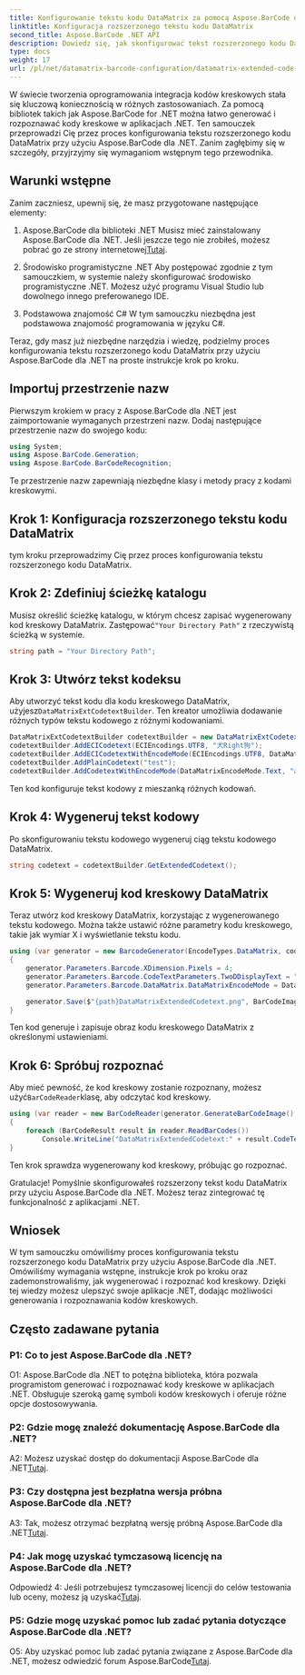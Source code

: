 ```yaml
---
title: Konfigurowanie tekstu kodu DataMatrix za pomocą Aspose.BarCode dla .NET
linktitle: Konfiguracja rozszerzonego tekstu kodu DataMatrix
second_title: Aspose.BarCode .NET API
description: Dowiedz się, jak skonfigurować tekst rozszerzonego kodu DataMatrix przy użyciu Aspose.BarCode dla .NET. Generuj, rozpoznaj i integruj kody kreskowe w aplikacjach .NET.
type: docs
weight: 17
url: /pl/net/datamatrix-barcode-configuration/datamatrix-extended-code-text-configuration/
---
```

W świecie tworzenia oprogramowania integracja kodów kreskowych stała się kluczową koniecznością w różnych zastosowaniach. Za pomocą bibliotek takich jak Aspose.BarCode for .NET można łatwo generować i rozpoznawać kody kreskowe w aplikacjach .NET. Ten samouczek przeprowadzi Cię przez proces konfigurowania tekstu rozszerzonego kodu DataMatrix przy użyciu Aspose.BarCode dla .NET. Zanim zagłębimy się w szczegóły, przyjrzyjmy się wymaganiom wstępnym tego przewodnika.

## Warunki wstępne

Zanim zaczniesz, upewnij się, że masz przygotowane następujące elementy:

1. Aspose.BarCode dla biblioteki .NET
Musisz mieć zainstalowany Aspose.BarCode dla .NET. Jeśli jeszcze tego nie zrobiłeś, możesz pobrać go ze strony internetowej[Tutaj](https://releases.aspose.com/barcode/net/).

2. Środowisko programistyczne .NET
Aby postępować zgodnie z tym samouczkiem, w systemie należy skonfigurować środowisko programistyczne .NET. Możesz użyć programu Visual Studio lub dowolnego innego preferowanego IDE.

3. Podstawowa znajomość C#
W tym samouczku niezbędna jest podstawowa znajomość programowania w języku C#.

Teraz, gdy masz już niezbędne narzędzia i wiedzę, podzielmy proces konfigurowania tekstu rozszerzonego kodu DataMatrix przy użyciu Aspose.BarCode dla .NET na proste instrukcje krok po kroku.

## Importuj przestrzenie nazw

Pierwszym krokiem w pracy z Aspose.BarCode dla .NET jest zaimportowanie wymaganych przestrzeni nazw. Dodaj następujące przestrzenie nazw do swojego kodu:

```csharp
using System;
using Aspose.BarCode.Generation;
using Aspose.BarCode.BarCodeRecognition;
```

Te przestrzenie nazw zapewniają niezbędne klasy i metody pracy z kodami kreskowymi.

## Krok 1: Konfiguracja rozszerzonego tekstu kodu DataMatrix

tym kroku przeprowadzimy Cię przez proces konfigurowania tekstu rozszerzonego kodu DataMatrix.

## Krok 2: Zdefiniuj ścieżkę katalogu

 Musisz określić ścieżkę katalogu, w którym chcesz zapisać wygenerowany kod kreskowy DataMatrix. Zastępować`"Your Directory Path"` z rzeczywistą ścieżką w systemie.

```csharp
string path = "Your Directory Path";
```

## Krok 3: Utwórz tekst kodeksu

 Aby utworzyć tekst kodu dla kodu kreskowego DataMatrix, użyjesz`DataMatrixExtCodetextBuilder`. Ten kreator umożliwia dodawanie różnych typów tekstu kodowego z różnymi kodowaniami.

```csharp
DataMatrixExtCodetextBuilder codetextBuilder = new DataMatrixExtCodetextBuilder();
codetextBuilder.AddECICodetext(ECIEncodings.UTF8, "犬Right狗");
codetextBuilder.AddECICodetextWithEncodeMode(ECIEncodings.UTF8, DataMatrixEncodeMode.C40, "ABCDE");
codetextBuilder.AddPlainCodetext("test");
codetextBuilder.AddCodetextWithEncodeMode(DataMatrixEncodeMode.Text, "abcde");
```

Ten kod konfiguruje tekst kodowy z mieszanką różnych kodowań.

## Krok 4: Wygeneruj tekst kodowy

Po skonfigurowaniu tekstu kodowego wygeneruj ciąg tekstu kodowego DataMatrix.

```csharp
string codetext = codetextBuilder.GetExtendedCodetext();
```

## Krok 5: Wygeneruj kod kreskowy DataMatrix

Teraz utwórz kod kreskowy DataMatrix, korzystając z wygenerowanego tekstu kodowego. Można także ustawić różne parametry kodu kreskowego, takie jak wymiar X i wyświetlanie tekstu kodu.

```csharp
using (var generator = new BarcodeGenerator(EncodeTypes.DataMatrix, codetext))
{
    generator.Parameters.Barcode.XDimension.Pixels = 4;
    generator.Parameters.Barcode.CodeTextParameters.TwoDDisplayText = "Extended Codetext";
    generator.Parameters.Barcode.DataMatrix.DataMatrixEncodeMode = DataMatrixEncodeMode.ExtendedCodetext;

    generator.Save($"{path}DataMatrixExtendedCodetext.png", BarCodeImageFormat.Png);
}
```

Ten kod generuje i zapisuje obraz kodu kreskowego DataMatrix z określonymi ustawieniami.

## Krok 6: Spróbuj rozpoznać

 Aby mieć pewność, że kod kreskowy zostanie rozpoznany, możesz użyć`BarCodeReader`klasę, aby odczytać kod kreskowy.

```csharp
using (var reader = new BarCodeReader(generator.GenerateBarCodeImage(), DecodeType.DataMatrix))
{
    foreach (BarCodeResult result in reader.ReadBarCodes())
        Console.WriteLine("DataMatrixExtendedCodetext:" + result.CodeText);
}
```

Ten krok sprawdza wygenerowany kod kreskowy, próbując go rozpoznać.

Gratulacje! Pomyślnie skonfigurowałeś rozszerzony tekst kodu DataMatrix przy użyciu Aspose.BarCode dla .NET. Możesz teraz zintegrować tę funkcjonalność z aplikacjami .NET.

## Wniosek

W tym samouczku omówiliśmy proces konfigurowania tekstu rozszerzonego kodu DataMatrix przy użyciu Aspose.BarCode dla .NET. Omówiliśmy wymagania wstępne, instrukcje krok po kroku oraz zademonstrowaliśmy, jak wygenerować i rozpoznać kod kreskowy. Dzięki tej wiedzy możesz ulepszyć swoje aplikacje .NET, dodając możliwości generowania i rozpoznawania kodów kreskowych.

## Często zadawane pytania

### P1: Co to jest Aspose.BarCode dla .NET?

O1: Aspose.BarCode dla .NET to potężna biblioteka, która pozwala programistom generować i rozpoznawać kody kreskowe w aplikacjach .NET. Obsługuje szeroką gamę symboli kodów kreskowych i oferuje różne opcje dostosowywania.

### P2: Gdzie mogę znaleźć dokumentację Aspose.BarCode dla .NET?

A2: Możesz uzyskać dostęp do dokumentacji Aspose.BarCode dla .NET[Tutaj](https://reference.aspose.com/barcode/net/).

### P3: Czy dostępna jest bezpłatna wersja próbna Aspose.BarCode dla .NET?

 A3: Tak, możesz otrzymać bezpłatną wersję próbną Aspose.BarCode dla .NET[Tutaj](https://releases.aspose.com/).

### P4: Jak mogę uzyskać tymczasową licencję na Aspose.BarCode dla .NET?

 Odpowiedź 4: Jeśli potrzebujesz tymczasowej licencji do celów testowania lub oceny, możesz ją uzyskać[Tutaj](https://purchase.aspose.com/temporary-license/).

### P5: Gdzie mogę uzyskać pomoc lub zadać pytania dotyczące Aspose.BarCode dla .NET?

 O5: Aby uzyskać pomoc lub zadać pytania związane z Aspose.BarCode dla .NET, możesz odwiedzić forum Aspose.BarCode[Tutaj](https://forum.aspose.com/c/barcode/13).